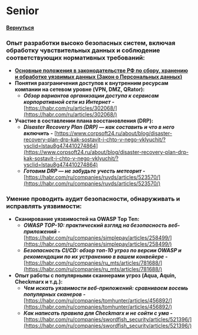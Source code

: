 # Senior

#### [Вернуться](../SECURITY.md)

### Опыт разработки высоко безопасных систем, включая обработку чувствительных данных и соблюдение соответствующих нормативных требований:

- [**Основные положения в законодательстве РФ по сбору, хранению и обработке уязвимых данных (Закон о Персональных данных)**](https://habr.com/ru/articles/432466/)
- **Понятия разграничения доступов к внутренним ресурсам компании на сетевом уровне (VPN, DMZ, QRator):**
  - **_Обзор вариантов организации доступа к сервисам корпоративной сети из Интернет -_** [https://habr.com/ru/articles/302068/](https://habr.com/ru/articles/302068/)
- **Участие в составлении плана восстановления (DRP):**
  - **_Disaster Recovery Plan (DRP) — как составить и что в него включить -_** [https://www.corpsoft24.ru/about/blog/disaster-recovery-plan-drp-kak-sostavit-i-chto-v-nego-vklyuchit/?ysclid=lstau8g474410274864](https://www.corpsoft24.ru/about/blog/disaster-recovery-plan-drp-kak-sostavit-i-chto-v-nego-vklyuchit/?ysclid=lstau8g474410274864)
  - **_Готовим DRP — не забудьте учесть метеорит -_** [https://habr.com/ru/companies/ruvds/articles/523570/](https://habr.com/ru/companies/ruvds/articles/523570/)

### Умение проводить аудит безопасности, обнаруживать и исправлять уязвимости:

- **Сканирование уязвимостей на OWASP Top Ten:**
  - **_OWASP TOP-10: практический взгляд на безопасность веб-приложений -_** [https://habr.com/ru/companies/simplepay/articles/258499/](https://habr.com/ru/companies/simplepay/articles/258499/)
  - **_Безопасность CI/CD: обзор тoп-10 угроз по версии OWASP и рекомендации по их устранению в вашем конвейере -_** [https://habr.com/ru/companies/ru_mts/articles/781688/](https://habr.com/ru/companies/ru_mts/articles/781688/)
- **Опыт работы с популярными сканнерами угроз (Aqua, Aquin, Checkmarx и т.д.):**
  - **_Чем искать уязвимости веб-приложений: сравниваем восемь популярных сканеров -_** [https://habr.com/ru/companies/tomhunter/articles/456892/](https://habr.com/ru/companies/tomhunter/articles/456892/)
  - **_Как написать правила для Checkmarx и не сойти с ума -_** [https://habr.com/ru/companies/swordfish_security/articles/521396/](https://habr.com/ru/companies/swordfish_security/articles/521396/)
